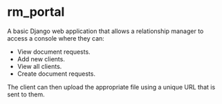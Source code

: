 # rm_portal
A basic Django web application that allows a relationship manager to access a console where they can:
  - View document requests. 
  - Add new clients.
  - View all clients.
  - Create document requests.

The client can then upload the appropriate file using a unique URL that is sent to them.
